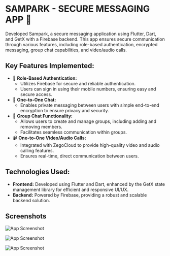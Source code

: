 
# SAMPARK - SECURE MESSAGING APP 📃

Developed Sampark, a secure messaging application using Flutter, Dart, and GetX with a Firebase backend. This app ensures secure communication through various features, including role-based authentication, encrypted messaging, group chat capabilities, and video/audio calls.


## Key Features Implemented:

- 🔐 **Role-Based Authentication:**
    - Utilizes Firebase for secure and reliable authentication.
    - Users can sign in using their mobile numbers, ensuring easy and secure access.
- 💬 **One-to-One Chat:**
    - Enables private messaging between users with simple end-to-end encryption to ensure privacy and security.
- 👥 **Group Chat Functionality:**
    - Allows users to create and manage groups, including adding and removing members.
    - Facilitates seamless communication within groups.
- 📹 **One-to-One Video/Audio Calls:**
    - Integrated with ZegoCloud to provide high-quality video and audio calling features.
    - Ensures real-time, direct communication between users.

## Technologies Used:
- **Frontend:** Developed using Flutter and Dart, enhanced by the GetX state management library for efficient and responsive UI/UX.
- **Backend:** Powered by Firebase, providing a robust and scalable backend solution.
## Screenshots

![App Screenshot](https://blogger.googleusercontent.com/img/b/R29vZ2xl/AVvXsEhMbED5cD-WLqsbpMJjfxbJK-5EEPrbtBzmrKkadjGOFpZSNE4l8qOC3pUpKUvLQVUdEKc_n1q-wqCFM1Sa88uunpopAoxYpSdHwAzuzHs1TdlKj0Z9h0OXJg9ABqJrQ8FJrADf_3wr4RGlx3As8pr0fkjxSAlpTek1tyadXgwkfk8CUg7eKeVBbD62AtUF/s3889/chat.png)

![App Screenshot](https://blogger.googleusercontent.com/img/b/R29vZ2xl/AVvXsEhy4_J4EXs4MpDP5tBeUJbiU-KUh6fctdE5e0gSVU1ZeCxbqGIPCBPIiXeFGGv7hHbIpwpUgIxaxAP9zrZ3qVF6Nvgnr0Mevi1ga1n8EgloRunzmgxO-jeNfvNfe66PEVyz8Kf6Z_mxsiHtsApUtQMNzIVVn2GZE7w_VXhpgJMckaaVZH8efXGxG0g0N8Jt/s3889/chat1.png)

![App Screenshot](https://blogger.googleusercontent.com/img/b/R29vZ2xl/AVvXsEg0dSxl_IKyQSZC-LlO-S0ptGhsFQxKovxvn7ChkxcQfaXLmiia6hQmLjmWtHIc4WS66S-uO8pm_JGLB5DTMgIOqYE2yUExDO4ZP10cvuA6vX3UmY5TJ7Fsq-ed4mvcfyObi8MZqkMYRI-8wOiesW64XcW8rLrf5XvKkhFkmN587iaWV44EKy84RUkHWdVe/s1947/chatdark.png)





